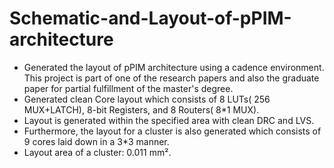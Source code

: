 # Schematic-and-Layout-of-pPIM-architecture

- Generated the layout of pPIM architecture using a cadence environment. This project is part of one of the research papers and also the graduate paper for partial fulfillment of the master's degree. 
- Generated clean Core layout which consists of 8 LUTs( 256 MUX+LATCH), 8-bit Registers, and 8 Routers( 8*1 MUX).
- Layout is generated within the specified area with clean DRC and LVS.
- Furthermore, the layout for a cluster is also generated which consists of 9 cores laid down in a 3*3 manner.
- Layout area of a cluster: 0.011 mm².
